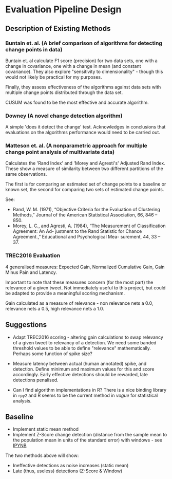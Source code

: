 # Evaluation Pipeline Design

## Description of Existing Methods

### Buntain et. al. (A brief comparison of algorithms for detecting change points in data)

Buntain et. al calculate F1 score (precision) for two data sets, one with a change in covariance, one with a change in mean (and constant covariance). They also explore "sensitivity to dimensionality" - though this would not likely be practical for my purposes.

Finally, they assess effectiveness of the algorithms against data sets with multiple change points distributed through the data set.

CUSUM was found to be the most effective and accurate algorithm.

### Downey (A novel change detection algorithm)

A simple 'does it detect the change' test. Acknowledges in conclusions that evaluations on the algorithms performance would need to be carried out.

### Matteson et. al. (A nonparametric approach for multiple change point analysis of multivariate data)

Calculates the 'Rand Index' and 'Morey and Agresti's' Adjusted Rand Index. These show a measure of similarity between two different partitions of the same observations.

The first is for comparing an estimated set of change points to a baseline or known set, the second for comparing two sets of estimated change points.

See:

* Rand, W. M. (1971), “Objective Criteria for the Evaluation of Clustering Methods,” Journal of the American Statistical Association, 66, 846 – 850.
* Morey, L. C., and Agresti, A. (1984), “The Measurement of Classification Agreement: An Ad- justment to the Rand Statistic for Chance Agreement.,” Educational and Psychological Mea- surement, 44, 33 – 37.

### TREC2016 Evaluation

4 generalised measures: Expected Gain, Normalized Cumulative Gain, Gain Minus Pain and Latency.

Important to note that these measures concern (for the most part) the relevance of a given tweet. Not immediately useful to this project, but could be adapted to provide a meaningful scoring mechanism.

Gain calculated as a measure of relevance - non relevance nets a 0.0, relevance nets a 0.5, high relevance nets a 1.0.

## Suggestions

* Adapt TREC2016 scoring - altering gain calculations to swap relevancy of a given tweet to relevancy of a detection. We need some banded threshold values to be able to define "relevance" mathematically. Perhaps some function of spike size?

* Measure latency between actual (human annotated) spike, and detection. Define minimum and maximum values for this and score accordingly. Early effective detections should be rewarded, late detections penalised.

* Can I find algorithm implementations in R? There is a nice binding library in ```rpy2``` and R seems to be the current method in _vogue_ for statistical analysis.

## Baseline

* Implement static mean method
* Implement Z-Score change detection (distance from the sample mean to the population mean in units of the standard error) with windows - see [IPYNB](https://nbviewer.jupyter.org/github/amanahuja/change-detection-tutorial/blob/master/ipynb/section_03_Windows.ipynb)

The two methods above will show:

* Ineffective detections as noise increases (static mean)
* Late (thus, useless) detections (Z-Score & Window)
